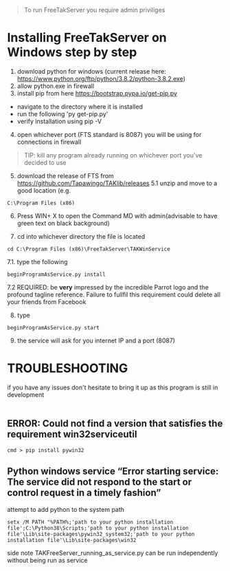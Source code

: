 > To run FreeTakServer you require admin priviliges

# Installing FreeTakServer on Windows step by step
1. download python for windows 
 (current release  here:  https://www.python.org/ftp/python/3.8.2/python-3.8.2.exe)
2. allow python.exe in firewall
3. install pip from here https://bootstrap.pypa.io/get-pip.py
  * navigate to the directory where it is installed
  * run the following 'py get-pip.py'
  * verify installation using pip -V
4. open whichever port (FTS standard is 8087) you will be using for connections in firewall
 > TIP: kill any program already running on whichever port you've decided to use

5. download the release of FTS from https://github.com/Tapawingo/TAKlib/releases
 5.1 unzip and move to a good location (e.g. 
 ```
 C:\Program Files (x86)
 ```
6.   Press WIN+ X to open the  Command MD with admin(advisable to have green text on black background)

7. cd into whichever directory the file is located 
 ```
 cd C:\Program Files (x86)\FreeTakServer\TAKWinService
 ```

7.1. type the following 
```
beginProgramAsService.py install
```
7.2 REQUIRED: be **very** impressed by the incredible Parrot logo and the profound tagline reference. Failure to fullfil this requirement could delete all your friends from Facebook

8. type 
```
beginProgramAsService.py start
```
9. the service will ask for you internet IP  and a port (8087)

# TROUBLESHOOTING

if you have any issues don't hesitate to bring it up as this program is still in development
<br><br>

## ERROR: Could not find a version that satisfies the requirement win32serviceutil
```
cmd > pip install pywin32
```
## Python windows service “Error starting service: The service did not respond to the start or control request in a timely fashion”
attempt to add python to the system path
```
setx /M PATH "%PATH%;'path to your python installation file';C:\Python38\Scripts;'path to your python installation file'\Lib\site-packages\pywin32_system32;'path to your python installation file'\Lib\site-packages\win32
```
>
side note TAKFreeServer_running_as_service.py can be run independently without being run as service 
